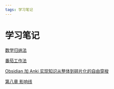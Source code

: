 ```yaml
---
tags: 学习笔记
---
```


# 学习笔记

[数学归纳法](%E6%95%B0%E5%AD%A6%E5%BD%92%E7%BA%B3%E6%B3%95.md)

[番茄工作法](%E7%95%AA%E8%8C%84%E5%B7%A5%E4%BD%9C%E6%B3%95.md)

[Obsidian 加 Anki 实现知识从整体到碎片化的自由穿梭](Obsidian%20%E5%8A%A0%20Anki%20%E5%AE%9E%E7%8E%B0%E7%9F%A5%E8%AF%86%E4%BB%8E%E6%95%B4%E4%BD%93%E5%88%B0%E7%A2%8E%E7%89%87%E5%8C%96%E7%9A%84%E8%87%AA%E7%94%B1%E7%A9%BF%E6%A2%AD.md)

[第八章 影响线](%E7%AC%AC%E5%85%AB%E7%AB%A0%20%E5%BD%B1%E5%93%8D%E7%BA%BF.md)